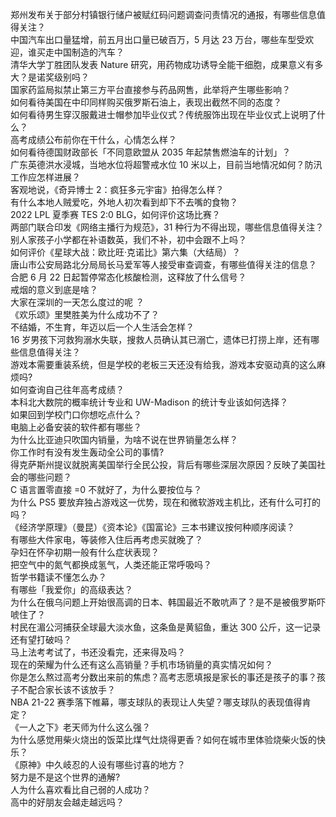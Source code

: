 郑州发布关于部分村镇银行储户被赋红码问题调查问责情况的通报，有哪些信息值得关注？  
中国汽车出口量猛增，前五月出口量已破百万，5 月达 23 万台，哪些车型受欢迎，谁买走中国制造的汽车？  
清华大学丁胜团队发表 Nature 研究，用药物成功诱导全能干细胞，成果意义有多大？是诺奖级别吗？  
国家药监局拟禁止第三方平台直接参与药品网售，此举将产生哪些影响？  
如何看待美国在中印同样购买俄罗斯石油上，表现出截然不同的态度？  
如何看待男生穿汉服戴进士帽参加毕业仪式？传统服饰出现在毕业仪式上说明了什么？  
高考成绩公布前你在干什么，心情怎么样？  
如何看待德国财政部长「不同意欧盟从 2035 年起禁售燃油车的计划」？  
广东英德洪水浸城，当地水位将超警戒水位 10 米以上，目前当地情况如何？防汛工作应怎样进展？  
客观地说，《奇异博士 2：疯狂多元宇宙》拍得怎么样？  
有什么本地人贼爱吃，外地人初次看到却下不去嘴的食物？  
2022 LPL 夏季赛 TES 2:0 BLG，如何评价这场比赛？  
两部门联合印发《网络主播行为规范》，31 种行为不得出现，哪些信息值得关注？  
别人家孩子小学都在补语数英，我们不补，初中会跟不上吗？  
如何评价《星球大战：欧比旺·克诺比》第六集（大结局）？  
唐山市公安局路北分局局长马爱军等人接受审查调查，有哪些值得关注的信息？  
合肥 6 月 22 日起暂停常态化核酸检测，这释放了什么信号？  
戒烟的意义到底是啥？  
大家在深圳的一天怎么度过的呢 ？  
《欢乐颂》里樊胜美为什么成功不了？  
不结婚，不生育，年迈以后一个人生活会怎样？  
16 岁男孩下河救狗溺水失联，搜救人员确认其已溺亡，遗体已打捞上岸，还有哪些信息值得关注？  
游戏本需要重装系统，但是学校的老板三天还没有给我，游戏本安驱动真的这么麻烦吗?  
如何查询自己往年高考成绩？  
本科北大数院的概率统计专业和 UW-Madison 的统计专业该如何选择？  
如果回到学校门口你想吃点什么？  
电脑上必备安装的软件都有哪些？  
为什么比亚迪只吹国内销量，为啥不说在世界销量怎么样？  
你工作时有没有发生轰动全公司的事情?  
得克萨斯州提议就脱离美国举行全民公投，背后有哪些深层次原因？反映了美国社会的哪些问题？  
C 语言置零直接 =0 不就好了，为什么要按位与？  
为什么 PS5 要放弃独占游戏这一优势，现在和微软游戏主机比，还有什么可打的吗？  
《经济学原理》（曼昆）《资本论》《国富论》三本书建议按何种顺序阅读？  
有哪些大件家电，等装修入住后再考虑买就晚了？  
孕妇在怀孕初期一般有什么症状表现？  
把空气中的氮气都换成氢气，人类还能正常呼吸吗？  
哲学书籍读不懂怎么办？  
有哪些「我爱你」的高级表达？  
为什么在俄乌问题上开始很高调的日本、韩国最近不敢吭声了？是不是被俄罗斯吓唬住了？  
村民在湄公河捕获全球最大淡水鱼，这条鱼是黄貂鱼，重达 300 公斤，这一记录还有望打破吗？  
马上法考考试了，书还没看完，还来得及吗？  
现在的荣耀为什么还有这么高销量？手机市场销量的真实情况如何？  
你是怎么熬过高考分数出来前的焦虑？高考志愿填报是家长的事还是孩子的事？孩子不配合家长该不该放手？  
NBA 21-22 赛季落下帷幕，哪支球队的表现让人失望？哪支球队的表现值得肯定？  
《一人之下》老天师为什么这么强？  
为什么感觉用柴火烧出的饭菜比煤气灶烧得更香？如何在城市里体验烧柴火饭的快乐？  
《原神》中久岐忍的人设有哪些讨喜的地方？  
努力是不是这个世界的通解?  
人为什么喜欢看比自己弱的人成功？  
高中的好朋友会越走越远吗？  
